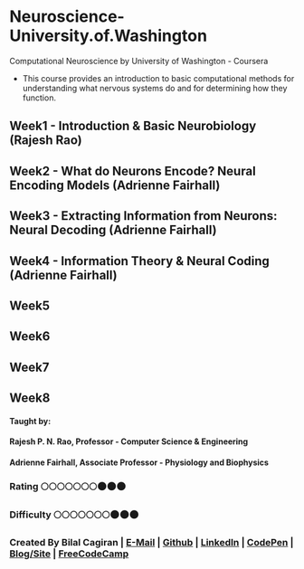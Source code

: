 # Neuroscience-University.of.Washington
Computational Neuroscience by University of Washington - Coursera
* This course provides an introduction to basic computational methods for understanding what nervous systems do and for determining how they function.

## Week1 - Introduction & Basic Neurobiology (Rajesh Rao)

## Week2 - What do Neurons Encode? Neural Encoding Models (Adrienne Fairhall)

## Week3 - Extracting Information from Neurons: Neural Decoding (Adrienne Fairhall)

## Week4 - Information Theory & Neural Coding (Adrienne Fairhall)

## Week5

## Week6

## Week7

## Week8

#### Taught by:
#### Rajesh P. N. Rao, Professor - Computer Science & Engineering
#### Adrienne Fairhall, Associate Professor - Physiology and Biophysics

### Rating :full_moon::full_moon::full_moon::full_moon::full_moon::full_moon::full_moon::new_moon::new_moon::new_moon:
### Difficulty :full_moon::full_moon::full_moon::full_moon::full_moon::full_moon::full_moon::new_moon::new_moon::new_moon:

### Created By Bilal Cagiran | [E-Mail](mailto:bcagiran@hotmail.com) | [Github](https://github.com/extwiii/) | [LinkedIn](https://linkedin.com/in/bilalcagiran) | [CodePen](http://codepen.io/extwiii/) | [Blog/Site](http://bilalcagiran.com) | [FreeCodeCamp](https://www.freecodecamp.com/extwiii) 

